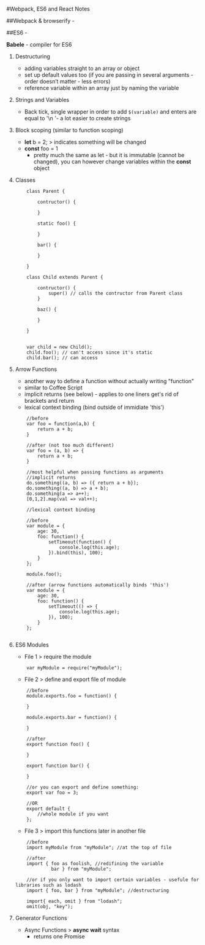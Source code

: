 #Webpack, ES6 and React Notes

##Webpack & browserify - 

##ES6 -

**Babele** - compiler for ES6 

1. Destructuring 
	- adding variables straight to an array or object
	- set up default values too (if you are passing in several arguments - order doesn’t matter - less errors)
	- reference variable within an array just by naming the variable
2. Strings and Variables 
	- Back tick, single wrapper in order to add ``$(variable)`` and enters are equal to '\n '- a lot easier to create strings
3. Block scoping (similar to function scoping) 
	- **let** b = 2; > indicates something will be changed
	- **const** foo = 1 
		- pretty much the same as let - but it is immutable (cannot be changed), you can however change variables within the **const** object 
4. Classes
	```
		class Parent {

			contructor() {

			}

			static foo() {

			}

			bar() {

			}

		}

		class Child extends Parent {

			contructor() {
				super() // calls the contructor from Parent class
			}

			baz() {

			}

		}


		var child = new Child();
		child.foo(); // can't access since it's static
		child.bar(); // can access
	```
5. Arrow Functions
	- another way to define a function without actually writing "function"
	- similar to Coffee Script 
	- implicit returns (see below) - applies to one liners get's rid of brackets and return
	- lexical context binding (bind outside of immidiate 'this')

	```
		//before
		var foo = function(a,b) {
			return a + b;
		}

		//after (not too much different)
		var foo = (a, b) => {
			return a + b;
		}

		//most helpful when passing functions as arguments
		//implicit returns
		do.something((a, b) => ({ return a + b});
		do.something((a, b) => a + b);
		do.something(a => a++);
		[0,1,2].map(val => val++);

		//lexical context binding

		//before 
		var module = {
			age: 30,
			foo: function() {
				setTimeout(function() {
					console.log(this.age);
				}).bind(this), 100);
			}
		};

		module.foo();

		//after (arrow functions automatically binds 'this')
		var module = {
			age: 30,
			foo: function() {
				setTimeout(() => {
					console.log(this.age);
				}), 100);
			}
		};


	```
6. ES6 Modules
	- File 1 > require the module

	```
		var myModule = require("myModule");
	```

	- File 2 > define and export file of module

	```
		//before
		module.exports.foo = function() {

		}

		module.exports.bar = function() {

		}

		//after
		export function foo() {

		}

		export function bar() {

		}

		//or you can export and define something:
		export var foo = 3;

		//OR
		export default {
			//whole module if you want
		};
	```

	- File 3 > import this functions later in another file

	```
		//before
		import myModule from "myModule"; //at the top of file

		//after
		import { foo as foolish, //redifining the variable
				 bar } from "myModule";

		//or if you only want to import certain variables - usefule for libraries such as lodash 
		import { foo, bar } from "myModule"; //destructuring 

		import{ each, omit } from "lodash";
		omit(obj, "key");
	```

7. Generator Functions
	- Async Functions > **async wait** syntax
		- returns one Promise
	```

	```




